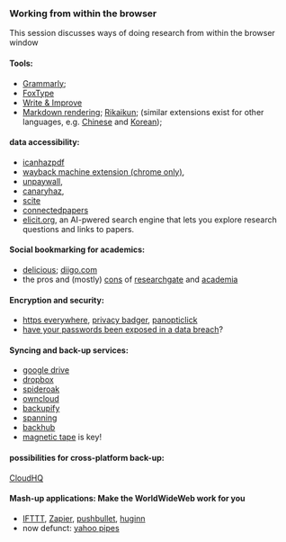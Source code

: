 ### Working from within the browser

This session discusses ways of doing research from within the browser window 

#### Tools:
* [Grammarly](https://app.grammarly.com/); 
* [FoxType](https://foxtype.com)
* [Write & Improve](https://writeandimprove.com/)
* [Markdown rendering](http://markdown-here.com/); [Rikaikun](https://chrome.google.com/webstore/detail/rikaikun/jipdnfibhldikgcjhfnomkfpcebammhp?hl=en); (similar extensions exist for other languages, e.g. [Chinese](https://chrome.google.com/webstore/detail/zhongwen-chinese-english/kkmlkkjojmombglmlpbpapmhcaljjkde?hl=en) and [Korean](https://chrome.google.com/webstore/detail/toktogi-a-korean-english/domfinmkohodhgghgedfdcmonefafolm?hl=en));


#### data accessibility: 
* [icanhazpdf](https://en.wikipedia.org/wiki/ICanHazPDF)
* [wayback machine extension (chrome only)](https://chrome.google.com/webstore/detail/wayback-machine/fpnmgdkabkmnadcjpehmlllkndpkmiak),
* [unpaywall](http://unpaywall.org/), 
* [canaryhaz](https://www.canaryhaz.com/), 
* [scite](https://chrome.google.com/webstore/detail/scite/homifejhmckachdikhkgomachelakohh)
* [connectedpapers](https://www.connectedpapers.com/)
* [elicit.org](https://elicit.org/), an AI-pwered search engine that lets you explore research questions and links to papers.

#### Social bookmarking for academics: 
* [delicious](https://del.icio.us/); [diigo.com](https://www.diigo.com/index)
* the pros and (mostly) [cons](http://blogs.discovermagazine.com/crux/2017/02/01/who-isnt-profiting-off-the-backs-of-researchers/) of [researchgate](https://www.researchgate.net/) and [academia](https://www.academia.edu/) 

#### Encryption and security: 
* [https everywhere](https://www.eff.org/https-everywhere), [privacy badger](https://www.eff.org/privacybadger), [panopticlick](https://panopticlick.eff.org/)
* [have your passwords been exposed in a data breach](https://haveibeenpwned.com/)?

#### Syncing and back-up services:
* [google drive](https://drive.google.com/)
* [dropbox](https://www.dropbox.com/)
* [spideroak](https://spideroak.com/)
* [owncloud](https://owncloud.org/)
* [backupify](https://www.backupify.com/)
* [spanning](https://spanning.com/)
* [backhub](https://backhub.co/)
* [magnetic tape](https://apps.sciencefriday.com/data/ghosts.html) is key!

#### possibilities for cross-platform back-up:
[CloudHQ](https://www.cloudhq.net/)

#### Mash-up applications: Make the WorldWideWeb work for you
* [IFTTT](https://ifttt.com), [Zapier](https://zapier.com/), [pushbullet](https://www.pushbullet.com/), [huginn](https://github.com/huginn/huginn)
* now defunct: [yahoo pipes](https://en.wikipedia.org/wiki/Yahoo!_Pipes)
